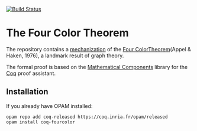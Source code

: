 [![Build Status](https://travis-ci.org/math-comp/fourcolor.svg?branch=master)](https://travis-ci.org/math-comp/fourcolor)

# The Four Color Theorem
The repository contains a [mechanization](http://www.ams.org/notices/200811/tx081101382p.pdf) of 
the [Four ColorTheorem](https://en.wikipedia.org/wiki/Four_color_theorem)(Appel & Haken, 1976), 
a landmark result of graph theory.

The formal proof is based on the [Mathematical Components](https://github.com/math-comp/math-comp)
library for the [Coq](https://coq.inria.fr) proof assistant.

## Installation

If you already have OPAM installed:

```
opam repo add coq-released https://coq.inria.fr/opam/released
opam install coq-fourcolor
```
